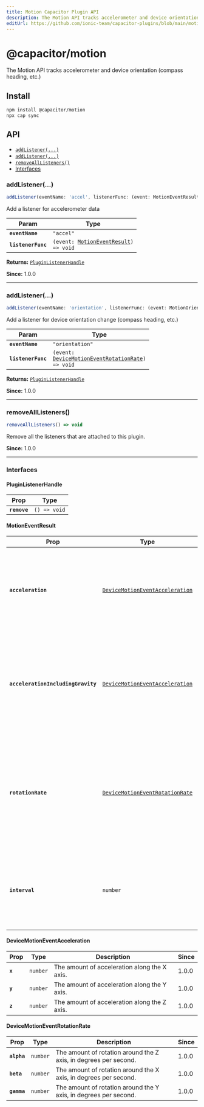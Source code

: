 ```yaml
---
title: Motion Capacitor Plugin API
description: The Motion API tracks accelerometer and device orientation (compass heading, etc.)
editUrl: https://github.com/ionic-team/capacitor-plugins/blob/main/motion/src/definitions.ts
---
```


# @capacitor/motion

The Motion API tracks accelerometer and device orientation (compass heading, etc.)

## Install

```bash
npm install @capacitor/motion
npx cap sync
```

## API

<docgen-index>

* [`addListener(...)`](#addlistener)
* [`addListener(...)`](#addlistener)
* [`removeAllListeners()`](#removealllisteners)
* [Interfaces](#interfaces)

</docgen-index>

<docgen-api>
<!--Update the source file JSDoc comments and rerun docgen to update the docs below-->

### addListener(...)

```typescript
addListener(eventName: 'accel', listenerFunc: (event: MotionEventResult) => void) => PluginListenerHandle
```

Add a listener for accelerometer data

| Param              | Type                                                                                |
| ------------------ | ----------------------------------------------------------------------------------- |
| **`eventName`**    | <code>"accel"</code>                                                                |
| **`listenerFunc`** | <code>(event: <a href="#motioneventresult">MotionEventResult</a>) =&gt; void</code> |

**Returns:** <code><a href="#pluginlistenerhandle">PluginListenerHandle</a></code>

**Since:** 1.0.0

--------------------


### addListener(...)

```typescript
addListener(eventName: 'orientation', listenerFunc: (event: MotionOrientationEventResult) => void) => PluginListenerHandle
```

Add a listener for device orientation change (compass heading, etc.)

| Param              | Type                                                                                                        |
| ------------------ | ----------------------------------------------------------------------------------------------------------- |
| **`eventName`**    | <code>"orientation"</code>                                                                                  |
| **`listenerFunc`** | <code>(event: <a href="#devicemotioneventrotationrate">DeviceMotionEventRotationRate</a>) =&gt; void</code> |

**Returns:** <code><a href="#pluginlistenerhandle">PluginListenerHandle</a></code>

**Since:** 1.0.0

--------------------


### removeAllListeners()

```typescript
removeAllListeners() => void
```

Remove all the listeners that are attached to this plugin.

**Since:** 1.0.0

--------------------


### Interfaces


#### PluginListenerHandle

| Prop         | Type                       |
| ------------ | -------------------------- |
| **`remove`** | <code>() =&gt; void</code> |


#### MotionEventResult

| Prop                               | Type                                                                                    | Description                                                                                                                                                             | Since |
| ---------------------------------- | --------------------------------------------------------------------------------------- | ----------------------------------------------------------------------------------------------------------------------------------------------------------------------- | ----- |
| **`acceleration`**                 | <code><a href="#devicemotioneventacceleration">DeviceMotionEventAcceleration</a></code> | An object giving the acceleration of the device on the three axis X, Y and Z. Acceleration is expressed in m/s                                                          | 1.0.0 |
| **`accelerationIncludingGravity`** | <code><a href="#devicemotioneventacceleration">DeviceMotionEventAcceleration</a></code> | An object giving the acceleration of the device on the three axis X, Y and Z with the effect of gravity. Acceleration is expressed in m/s                               | 1.0.0 |
| **`rotationRate`**                 | <code><a href="#devicemotioneventrotationrate">DeviceMotionEventRotationRate</a></code> | An object giving the rate of change of the device's orientation on the three orientation axis alpha, beta and gamma. Rotation rate is expressed in degrees per seconds. | 1.0.0 |
| **`interval`**                     | <code>number</code>                                                                     | A number representing the interval of time, in milliseconds, at which data is obtained from the device.                                                                 | 1.0.0 |


#### DeviceMotionEventAcceleration

| Prop    | Type                | Description                                  | Since |
| ------- | ------------------- | -------------------------------------------- | ----- |
| **`x`** | <code>number</code> | The amount of acceleration along the X axis. | 1.0.0 |
| **`y`** | <code>number</code> | The amount of acceleration along the Y axis. | 1.0.0 |
| **`z`** | <code>number</code> | The amount of acceleration along the Z axis. | 1.0.0 |


#### DeviceMotionEventRotationRate

| Prop        | Type                | Description                                                      | Since |
| ----------- | ------------------- | ---------------------------------------------------------------- | ----- |
| **`alpha`** | <code>number</code> | The amount of rotation around the Z axis, in degrees per second. | 1.0.0 |
| **`beta`**  | <code>number</code> | The amount of rotation around the X axis, in degrees per second. | 1.0.0 |
| **`gamma`** | <code>number</code> | The amount of rotation around the Y axis, in degrees per second. | 1.0.0 |

</docgen-api>